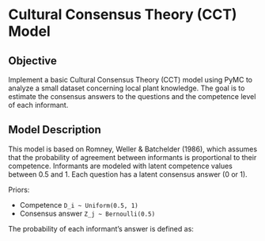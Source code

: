 # Cultural Consensus Theory (CCT) Model

## Objective

Implement a basic Cultural Consensus Theory (CCT) model using PyMC to analyze a small dataset concerning local plant knowledge. The goal is to estimate the consensus answers to the questions and the competence level of each informant.

## Model Description

This model is based on Romney, Weller & Batchelder (1986), which assumes that the probability of agreement between informants is proportional to their competence. Informants are modeled with latent competence values between 0.5 and 1. Each question has a latent consensus answer (0 or 1).

Priors:
- Competence `D_i ~ Uniform(0.5, 1)`
- Consensus answer `Z_j ~ Bernoulli(0.5)`

The probability of each informant’s answer is defined as:

